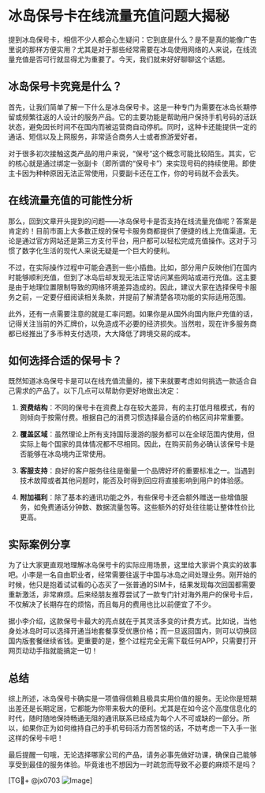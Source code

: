 # 冰岛保号卡在线流量充值问题大揭秘

提到冰岛保号卡，相信不少人都会心生疑问：它到底是什么？是不是真的能像广告里说的那样方便实用？尤其是对于那些经常需要在冰岛使用网络的人来说，在线流量充值是否可行就显得尤为重要了。今天，我们就来好好聊聊这个话题。

## 冰岛保号卡究竟是什么？

首先，让我们简单了解一下什么是冰岛保号卡。这是一种专门为需要在冰岛长期停留或频繁往返的人设计的服务产品。它的主要功能是帮助用户保持手机号码的活跃状态，避免因长时间不在国内而被运营商自动停机。同时，这种卡还能提供一定的通话、短信以及上网服务，非常适合商务人士或者旅游爱好者。

对于很多初次接触这类产品的用户来说，“保号”这个概念可能比较陌生。其实，它的核心就是通过绑定一张副卡（即所谓的“保号卡”）来实现号码的持续使用。即使主卡因为种种原因无法正常使用，只要副卡还在工作，你的号码就不会丢失。

## 在线流量充值的可能性分析

那么，回到文章开头提到的问题——冰岛保号卡是否支持在线流量充值呢？答案是肯定的！目前市面上大多数正规的保号卡服务商都提供了便捷的线上充值渠道。无论是通过官方网站还是第三方支付平台，用户都可以轻松完成充值操作。这对于习惯了数字化生活的现代人来说无疑是一个巨大的便利。

不过，在实际操作过程中可能会遇到一些小插曲。比如，部分用户反映他们在国内时能够顺利充值，但到了冰岛后却发现无法正常访问某些网站或进行充值。这主要是由于地理位置限制导致的网络环境差异造成的。因此，建议大家在选择保号卡服务之前，一定要仔细阅读相关条款，并提前了解清楚各项功能的实际适用范围。

此外，还有一点需要注意的就是汇率问题。如果你是从国外向国内账户充值的话，记得关注当前的外汇牌价，以免造成不必要的经济损失。当然啦，现在许多服务商都已经推出了多币种支付选项，大大降低了跨境交易的成本。

## 如何选择合适的保号卡？

既然知道冰岛保号卡是可以在线充值流量的，接下来就要考虑如何挑选一款适合自己需求的产品了。以下几点可以帮助你更好地做出决定：

1. **资费结构**：不同的保号卡在资费上存在较大差异，有的主打低月租模式，有的则倾向于按需付费。根据自己的消费习惯选择最合适的价格区间非常重要。
   
2. **覆盖区域**：虽然理论上所有支持国际漫游的服务都可以在全球范围内使用，但实际上每个国家的具体情况都不尽相同。因此，在购买前务必确认该保号卡是否能够在冰岛境内正常使用。
   
3. **客服支持**：良好的客户服务往往是衡量一个品牌好坏的重要标准之一。当遇到技术故障或者其他问题时，能否及时得到回应将直接影响到用户的体验感。
   
4. **附加福利**：除了基本的通讯功能之外，有些保号卡还会额外赠送一些增值服务，如免费通话分钟数、数据流量包等。这些额外的好处往往能让整体性价比更高。

## 实际案例分享

为了让大家更直观地理解冰岛保号卡的实际应用场景，这里给大家讲个真实的故事吧。小李是一名自由职业者，经常需要往返于中国与冰岛之间处理业务。刚开始的时候，他只是抱着试试看的心态买了一张普通的SIM卡，结果发现每次回国都需要重新激活，非常麻烦。后来经朋友推荐尝试了一款专门针对海外用户的保号卡后，不仅解决了长期存在的烦恼，而且每月的费用也比以前便宜了不少。

据小李介绍，这款保号卡最大的亮点就在于其灵活多变的计费方式。比如说，当他身处冰岛时可以选择开通当地套餐享受优惠价格；而一旦返回国内，则可以切换回国内版套餐继续省钱。更重要的是，整个过程完全无需下载任何APP，只需要打开网页动动手指就能搞定一切！

## 总结

综上所述，冰岛保号卡确实是一项值得信赖且极具实用价值的服务。无论你是短期出差还是长期定居，它都能为你带来极大的便利。尤其是在如今这个高度信息化的时代，随时随地保持畅通无阻的通讯联系已经成为每个人不可或缺的一部分。所以，如果你正为如何维持自己的手机号码活力而苦恼的话，不妨考虑一下入手一张这样的保号卡吧！

最后提醒一句哦，无论选择哪家公司的产品，请务必事先做好功课，确保自己能够享受到最佳的服务体验。毕竟谁也不想因为一时疏忽而导致不必要的麻烦不是吗？

[TG💪+ @jx0703 ![Image](https://github.com/user-attachments/assets/dbca1d08-cadb-493c-b0ec-ad6f7a83f270)]